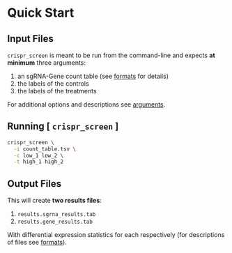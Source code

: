 # Quick Start

## Input Files

`crispr_screen` is meant to be run from the command-line and expects **at minimum**
three arguments:

1. an sgRNA-Gene count table (see [formats](./expected_format.md) for details)
2. the labels of the controls
3. the labels of the treatments

For additional options and descriptions see [arguments](./customized_run.md).

## Running [ `crispr_screen` ]

```bash
crispr_screen \
  -i count_table.tsv \
  -c low_1 low_2 \
  -t high_1 high_2
```

## Output Files

This will create **two results files**:

1. `results.sgrna_results.tab`
2. `results.gene_results.tab`

With differential expression statistics for each respectively
(for descriptions of files see [formats](./expected_format.md)).
